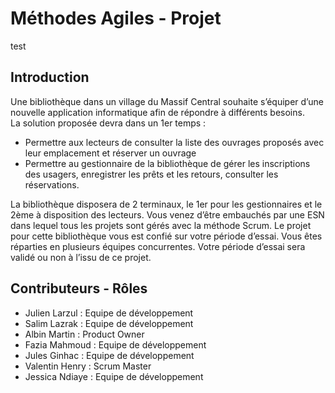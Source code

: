 # Méthodes Agiles - Projet
test
## Introduction

Une bibliothèque dans un village du Massif Central souhaite s’équiper d’une nouvelle
application informatique afin de répondre à différents besoins.  
La solution proposée devra dans un 1er temps :  
- Permettre aux lecteurs de consulter la liste des ouvrages proposés avec leur
emplacement et réserver un ouvrage
- Permettre au gestionnaire de la bibliothèque de gérer les inscriptions des
usagers, enregistrer les prêts et les retours, consulter les réservations.
 
La bibliothèque disposera de 2 terminaux, le 1er pour les gestionnaires et le 2ème à
disposition des lecteurs.
Vous venez d’être embauchés par une ESN dans lequel tous les projets sont gérés avec la
méthode Scrum. Le projet pour cette bibliothèque vous est confié sur votre période d’essai.
Vous êtes réparties en plusieurs équipes concurrentes. Votre période d’essai sera validé ou
non à l’issu de ce projet.


## Contributeurs - Rôles

- Julien Larzul : Equipe de développement
- Salim Lazrak : Equipe de développement
- Albin Martin : Product Owner
- Fazia Mahmoud : Equipe de développement
- Jules Ginhac : Equipe de développement
- Valentin Henry : Scrum Master
- Jessica Ndiaye : Equipe de développement


